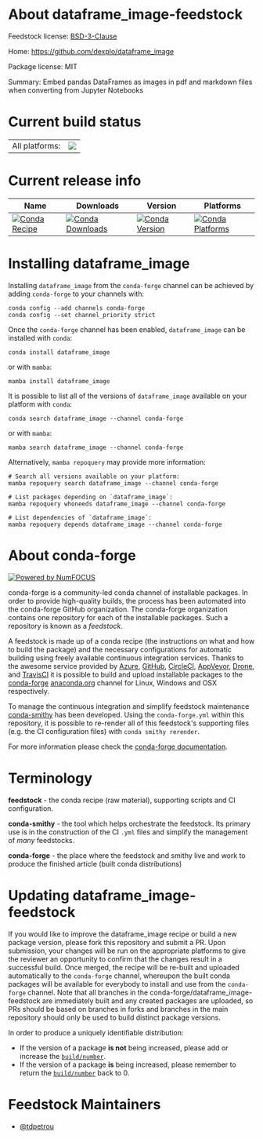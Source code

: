 About dataframe_image-feedstock
===============================

Feedstock license: [BSD-3-Clause](https://github.com/conda-forge/dataframe_image-feedstock/blob/main/LICENSE.txt)

Home: https://github.com/dexplo/dataframe_image

Package license: MIT

Summary: Embed pandas DataFrames as images in pdf and markdown files when converting from Jupyter Notebooks

Current build status
====================


<table><tr><td>All platforms:</td>
    <td>
      <a href="https://dev.azure.com/conda-forge/feedstock-builds/_build/latest?definitionId=10369&branchName=main">
        <img src="https://dev.azure.com/conda-forge/feedstock-builds/_apis/build/status/dataframe_image-feedstock?branchName=main">
      </a>
    </td>
  </tr>
</table>

Current release info
====================

| Name | Downloads | Version | Platforms |
| --- | --- | --- | --- |
| [![Conda Recipe](https://img.shields.io/badge/recipe-dataframe_image-green.svg)](https://anaconda.org/conda-forge/dataframe_image) | [![Conda Downloads](https://img.shields.io/conda/dn/conda-forge/dataframe_image.svg)](https://anaconda.org/conda-forge/dataframe_image) | [![Conda Version](https://img.shields.io/conda/vn/conda-forge/dataframe_image.svg)](https://anaconda.org/conda-forge/dataframe_image) | [![Conda Platforms](https://img.shields.io/conda/pn/conda-forge/dataframe_image.svg)](https://anaconda.org/conda-forge/dataframe_image) |

Installing dataframe_image
==========================

Installing `dataframe_image` from the `conda-forge` channel can be achieved by adding `conda-forge` to your channels with:

```
conda config --add channels conda-forge
conda config --set channel_priority strict
```

Once the `conda-forge` channel has been enabled, `dataframe_image` can be installed with `conda`:

```
conda install dataframe_image
```

or with `mamba`:

```
mamba install dataframe_image
```

It is possible to list all of the versions of `dataframe_image` available on your platform with `conda`:

```
conda search dataframe_image --channel conda-forge
```

or with `mamba`:

```
mamba search dataframe_image --channel conda-forge
```

Alternatively, `mamba repoquery` may provide more information:

```
# Search all versions available on your platform:
mamba repoquery search dataframe_image --channel conda-forge

# List packages depending on `dataframe_image`:
mamba repoquery whoneeds dataframe_image --channel conda-forge

# List dependencies of `dataframe_image`:
mamba repoquery depends dataframe_image --channel conda-forge
```


About conda-forge
=================

[![Powered by
NumFOCUS](https://img.shields.io/badge/powered%20by-NumFOCUS-orange.svg?style=flat&colorA=E1523D&colorB=007D8A)](https://numfocus.org)

conda-forge is a community-led conda channel of installable packages.
In order to provide high-quality builds, the process has been automated into the
conda-forge GitHub organization. The conda-forge organization contains one repository
for each of the installable packages. Such a repository is known as a *feedstock*.

A feedstock is made up of a conda recipe (the instructions on what and how to build
the package) and the necessary configurations for automatic building using freely
available continuous integration services. Thanks to the awesome service provided by
[Azure](https://azure.microsoft.com/en-us/services/devops/), [GitHub](https://github.com/),
[CircleCI](https://circleci.com/), [AppVeyor](https://www.appveyor.com/),
[Drone](https://cloud.drone.io/welcome), and [TravisCI](https://travis-ci.com/)
it is possible to build and upload installable packages to the
[conda-forge](https://anaconda.org/conda-forge) [anaconda.org](https://anaconda.org/)
channel for Linux, Windows and OSX respectively.

To manage the continuous integration and simplify feedstock maintenance
[conda-smithy](https://github.com/conda-forge/conda-smithy) has been developed.
Using the ``conda-forge.yml`` within this repository, it is possible to re-render all of
this feedstock's supporting files (e.g. the CI configuration files) with ``conda smithy rerender``.

For more information please check the [conda-forge documentation](https://conda-forge.org/docs/).

Terminology
===========

**feedstock** - the conda recipe (raw material), supporting scripts and CI configuration.

**conda-smithy** - the tool which helps orchestrate the feedstock.
                   Its primary use is in the construction of the CI ``.yml`` files
                   and simplify the management of *many* feedstocks.

**conda-forge** - the place where the feedstock and smithy live and work to
                  produce the finished article (built conda distributions)


Updating dataframe_image-feedstock
==================================

If you would like to improve the dataframe_image recipe or build a new
package version, please fork this repository and submit a PR. Upon submission,
your changes will be run on the appropriate platforms to give the reviewer an
opportunity to confirm that the changes result in a successful build. Once
merged, the recipe will be re-built and uploaded automatically to the
`conda-forge` channel, whereupon the built conda packages will be available for
everybody to install and use from the `conda-forge` channel.
Note that all branches in the conda-forge/dataframe_image-feedstock are
immediately built and any created packages are uploaded, so PRs should be based
on branches in forks and branches in the main repository should only be used to
build distinct package versions.

In order to produce a uniquely identifiable distribution:
 * If the version of a package **is not** being increased, please add or increase
   the [``build/number``](https://docs.conda.io/projects/conda-build/en/latest/resources/define-metadata.html#build-number-and-string).
 * If the version of a package **is** being increased, please remember to return
   the [``build/number``](https://docs.conda.io/projects/conda-build/en/latest/resources/define-metadata.html#build-number-and-string)
   back to 0.

Feedstock Maintainers
=====================

* [@tdpetrou](https://github.com/tdpetrou/)


